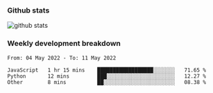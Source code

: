### Github stats

![github stats](http://github-readme-stats.vercel.app/api?username=wenwed&show_icons=true)

### Weekly development breakdown

<!--START_SECTION:waka-->

```text
From: 04 May 2022 - To: 11 May 2022

JavaScript   1 hr 15 mins    ██████████████████░░░░░░░   71.65 %
Python       12 mins         ███░░░░░░░░░░░░░░░░░░░░░░   12.27 %
Other        8 mins          ██░░░░░░░░░░░░░░░░░░░░░░░   08.38 %
```

<!--END_SECTION:waka-->


<!--
**wenwed/wenwed** is a ✨ _special_ ✨ repository because its `README.md` (this file) appears on your GitHub profile.

Here are some ideas to get you started:

- 🔭 I’m currently working on ...
- 🌱 I’m currently learning ...
- 👯 I’m looking to collaborate on ...
- 🤔 I’m looking for help with ...
- 💬 Ask me about ...
- 📫 How to reach me: ...
- 😄 Pronouns: ...
- ⚡ Fun fact: ...
-->
